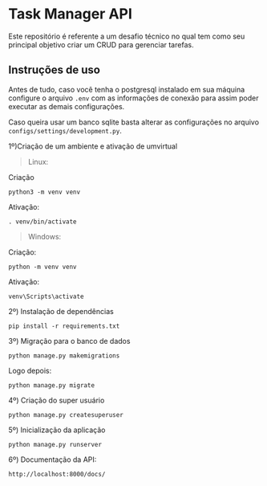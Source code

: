 # Task Manager API

Este repositório é referente a um desafio técnico no qual tem como seu principal objetivo criar um CRUD para gerenciar tarefas.

## Instruções de uso

Antes de tudo, caso você tenha o postgresql instalado em sua máquina configure o arquivo `.env` com as informações de conexão para assim poder executar as demais configurações.

Caso queira usar um banco sqlite basta alterar as configurações no arquivo `configs/settings/development.py`.

1º)Criação de um ambiente e ativação de umvirtual 
> Linux:

Criação
~~~
python3 -m venv venv
~~~
Ativação:
~~~
. venv/bin/activate
~~~

> Windows:

Criação:
~~~
python -m venv venv
~~~
Ativação:
~~~
venv\Scripts\activate
~~~

2º) Instalação de dependências
~~~
pip install -r requirements.txt
~~~

3º) Migração para o banco de dados
~~~
python manage.py makemigrations
~~~
Logo depois:
~~~
python manage.py migrate
~~~

4º) Criação do super usuário
~~~
python manage.py createsuperuser
~~~

5º) Inicialização da aplicação
~~~
python manage.py runserver
~~~
6º) Documentação da API:
~~~
http://localhost:8000/docs/
~~~